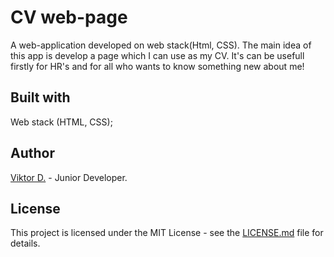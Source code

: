 # CV web-page
A web-application developed on web stack(Html, CSS). The main idea of this app is develop a page which I can use as my CV. It's can be usefull firstly for HR's and for all who wants to know something new about me!
## Built with
Web stack (HTML, CSS);
## Author
[Viktor D.](https://admiring-northcutt-353fff.netlify.app) - Junior Developer.
## License
This project is licensed under the MIT License - see the [LICENSE.md](https://github.com/llmurd0kll/TMS-Denisov-CV/blob/master/LICENSE) file for details.
